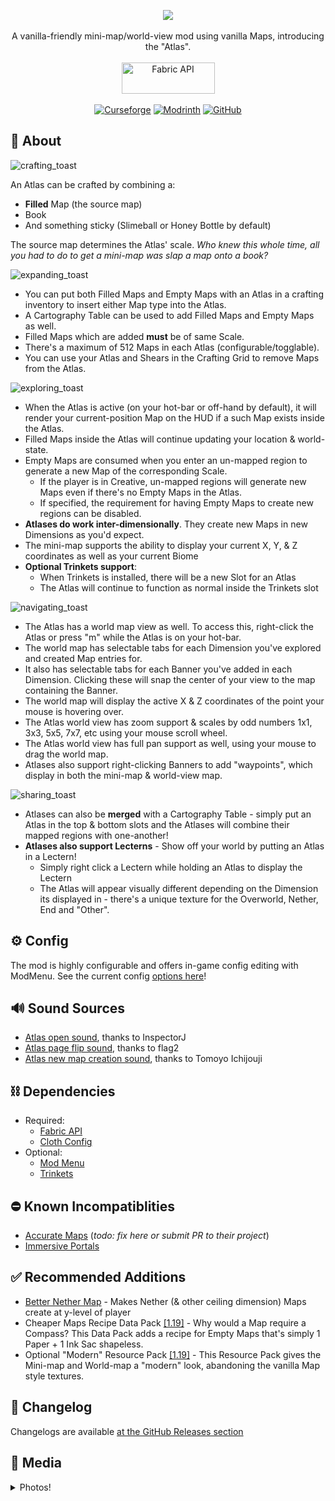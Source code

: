 <p align="center">
  <img src="https://user-images.githubusercontent.com/17690401/206918778-f71443ec-e7c4-4957-8e1d-20746c8f110e.png">
  </br></br>
  A vanilla-friendly mini-map/world-view mod using vanilla Maps, introducing the "Atlas".
  </br></br>
  <a href="https://www.curseforge.com/minecraft/mc-mods/fabric-api"><img src="https://i.imgur.com/Ol1Tcf8.png" width="149" height="50" title="Fabric API" alt="Fabric API"></a>
  </br></br>
  <a href="https://www.curseforge.com/minecraft/mc-mods/map-atlases"><img alt="Curseforge" src="https://cf.way2muchnoise.eu/full_436298_downloads.svg"></a> <a href="https://modrinth.com/mod/map-atlases"><img alt="Modrinth" src="https://img.shields.io/modrinth/dt/map-atlases?label=Modrinth%20Downloads"></a> <a href="https://github.com/Pepperoni-Jabroni/MapAtlases"><img alt="GitHub" src="https://img.shields.io/github/downloads/Pepperoni-Jabroni/MapAtlases/total?label=Downloads&logo=github"></a>
</p>

## 📖 About
![crafting_toast](https://user-images.githubusercontent.com/17690401/206921288-fa262fb0-e294-409c-b0d8-9321ab6dbadd.png)

An Atlas can be crafted by combining a:
- **Filled** Map (the source map)
- Book
- And something sticky (Slimeball or Honey Bottle by default)

The source map determines the Atlas' scale. *Who knew this whole time, all you had to do to get a mini-map was slap a map onto a book?*

![expanding_toast](https://user-images.githubusercontent.com/17690401/206921556-f865f820-0aba-4db3-a14f-7f5646b401a0.png)

- You can put both Filled Maps and Empty Maps with an Atlas in a crafting inventory to insert either Map type into the Atlas.
- A Cartography Table can be used to add Filled Maps and Empty Maps as well.
- Filled Maps which are added **must** be of same Scale.
- There's a maximum of 512 Maps in each Atlas (configurable/togglable).
- You can use your Atlas and Shears in the Crafting Grid to remove Maps from the Atlas.

![exploring_toast](https://user-images.githubusercontent.com/17690401/206921859-f21cacac-2f6d-4522-a7a6-871edb6b7c74.png)

- When the Atlas is active (on your hot-bar or off-hand by default), it will render your current-position Map on the HUD if a such Map exists inside the Atlas.
- Filled Maps inside the Atlas will continue updating your location & world-state.
- Empty Maps are consumed when you enter an un-mapped region to generate a new Map of the corresponding Scale.
   - If the player is in Creative, un-mapped regions will generate new Maps even if there's no Empty Maps in the Atlas.
   - If specified, the requirement for having Empty Maps to create new regions can be disabled.
- **Atlases do work inter-dimensionally**. They create new Maps in new Dimensions as you'd expect.
- The mini-map supports the ability to display your current X, Y, & Z coordinates as well as your current Biome
- **Optional Trinkets support**: 
   - When Trinkets is installed, there will be a new Slot for an Atlas
   - The Atlas will continue to function as normal inside the Trinkets slot

![navigating_toast](https://user-images.githubusercontent.com/17690401/206922018-2b6195e3-fbe8-4850-bf31-4896764a5747.png)

- The Atlas has a world map view as well. To access this, right-click the Atlas or press "m" while the Atlas is on your hot-bar.
- The world map has selectable tabs for each Dimension you've explored and created Map entries for.
- It also has selectable tabs for each Banner you've added in each Dimension. Clicking these will snap the center of your view to the map containing the Banner.
- The world map will display the active X & Z coordinates of the point your mouse is hovering over.
- The Atlas world view has zoom support & scales by odd numbers 1x1, 3x3, 5x5, 7x7, etc using your mouse scroll wheel.
- The Atlas world view has full pan support as well, using your mouse to drag the world map.
- Atlases also support right-clicking Banners to add "waypoints", which display in both the mini-map & world-view map.

![sharing_toast](https://user-images.githubusercontent.com/17690401/206922262-7346a3d7-8c76-4399-9d54-6cfb0f806c6e.png)

- Atlases can also be **merged** with a Cartography Table - simply put an Atlas in the top & bottom slots and the Atlases will combine their mapped regions with one-another!
- **Atlases also support Lecterns** - Show off your world by putting an Atlas in a Lectern! 
   - Simply right click a Lectern while holding an Atlas to display the Lectern
   - The Atlas will appear visually different depending on the Dimension its displayed in - there's a unique texture for the Overworld, Nether, End and "Other".

## ⚙️ Config
The mod is highly configurable and offers in-game config editing with ModMenu. See the current config [options here](https://github.com/Pepperoni-Jabroni/MapAtlases/blob/main/src/main/java/pepjebs/mapatlases/config/MapAtlasesConfig.java)!

## 🔊 Sound Sources
- [Atlas open sound](https://freesound.org/people/InspectorJ/sounds/416179/), thanks to InspectorJ
- [Atlas page flip sound](https://freesound.org/people/flag2/sounds/63318/), thanks to flag2
- [Atlas new map creation sound](https://freesound.org/people/Tomoyo%20Ichijouji/sounds/211247/), thanks to Tomoyo Ichijouji

## ⛓ Dependencies
- Required:
   - [Fabric API](https://www.curseforge.com/minecraft/mc-mods/fabric-api)
   - [Cloth Config](https://www.curseforge.com/minecraft/mc-mods/cloth-config)
- Optional:
   - [Mod Menu](https://www.curseforge.com/minecraft/mc-mods/modmenu)
   - [Trinkets](https://www.curseforge.com/minecraft/mc-mods/trinkets)

## ⛔️ Known Incompatiblities
- [Accurate Maps](https://www.curseforge.com/minecraft/mc-mods/accurate-maps) (*todo: fix here or submit PR to their project*)
- [Immersive Portals](https://www.curseforge.com/minecraft/mc-mods/immersive-portals-mod)

## ✅ Recommended Additions
- [Better Nether Map](https://modrinth.com/mod/better-nether-map) - Makes Nether (& other ceiling dimension) Maps create at y-level of player
- Cheaper Maps Recipe Data Pack [[1.19]](https://github.com/Pepperoni-Jabroni/MapAtlases/releases/download/2.0.1/cheaper-map-crafting+1.19.zip) - Why would a Map require a Compass? This Data Pack adds a recipe for Empty Maps that's simply 1 Paper + 1 Ink Sac shapeless. 
- Optional "Modern" Resource Pack [[1.19]](https://github.com/Pepperoni-Jabroni/MapAtlases/releases/download/2.1.0/map_atlases_modern_resource_pack+1.19.zip) - This Resource Pack gives the Mini-map and World-map a "modern" look, abandoning the vanilla Map style textures.

## 📃 Changelog
Changelogs are available [at the GitHub Releases section](https://github.com/Pepperoni-Jabroni/MapAtlases/releases)

## 📸 Media
<details>
<summary> Photos! </summary>

## Crafting an Atlas
![2022-06-24_19 46 45](https://user-images.githubusercontent.com/17690401/175755582-aecd94b1-ac3a-4686-a3d5-82cea1e3583d.png)
![2022-06-24_19 47 16](https://user-images.githubusercontent.com/17690401/175755583-83e57650-ce2b-49e3-93e6-a0cf67ff1d0d.png)

## Maps inside the Atlas will render if the Atlas is on your hot-bar
![2022-06-24_19 45 51](https://user-images.githubusercontent.com/17690401/175755590-dedbaaf0-f970-4755-a42f-484264609811.png)

## Adding more Maps to an Atlas
![2022-06-24_19 48 05](https://user-images.githubusercontent.com/17690401/175755596-5895ebab-b1a2-4c58-bc70-dcb03083762f.png)

## Current Map is rendered when you move locations
![java_VKNugiTAlO (online-video-cutter](https://user-images.githubusercontent.com/17690401/182008727-dd3a0d38-b493-4367-8b9e-cf873442373a.gif)

## Custom Tooltip
![2022-06-24_19 48 21](https://user-images.githubusercontent.com/17690401/175755670-3819eca7-cbc4-4be5-a7c8-3d4286dacd19.png)

## World Map View
![2022-11-17_18 16 44](https://user-images.githubusercontent.com/17690401/202605175-ddc836c3-bc1e-4650-a9ae-8df7c377bfa7.png)
![2023-04-22_18 02 59](https://user-images.githubusercontent.com/17690401/233808356-f1017102-1aa2-4728-a33c-8294acd279ec.png)
![2023-04-22_18 03 41](https://user-images.githubusercontent.com/17690401/233808357-080b1760-483c-436c-833f-c0b2821a46b9.png)

## Cutting a Map out of an Atlas
![2022-06-24_19 48 45](https://user-images.githubusercontent.com/17690401/175755627-bf5ff6b5-752d-4bfd-85d2-82c863bc1257.png)

## Merging 2 Atlases
![2022-06-24_19 46 20](https://user-images.githubusercontent.com/17690401/175755632-2c6d953d-2ce2-4020-b2ff-ee5cd85aa6f6.png)

## Mass adding Empty Maps to Atlas
![2022-06-24_19 46 08](https://user-images.githubusercontent.com/17690401/175755635-751ed66c-11f2-448e-96e4-7cf20d2ddc07.png)

## Trinkets support
![2022-07-09_11 57 22](https://user-images.githubusercontent.com/17690401/178119933-adba64dc-1ba6-425d-8608-40d98b722cb8.png)

## End Atlas Mini-Map
![2022-07-09_11 55 46](https://user-images.githubusercontent.com/17690401/178119945-5a5bde0c-48de-4ab2-92a2-1607fd2c7387.png)

## End Atlas World-Map
![2022-07-09_11 56 18](https://user-images.githubusercontent.com/17690401/178119955-d1a90fc7-114c-483e-903b-456f0bd74066.png)

## New as of 2.2.0
![map_atlases_v220_promo](https://user-images.githubusercontent.com/17690401/199161203-4cbfc68d-e817-46c2-8e80-36e2950af26f.png)

## Photo of "Modern" Resource Pack & Better Nether Map mod
![2022-09-15_19 51 51](https://user-images.githubusercontent.com/17690401/190546424-894fc024-884f-4cea-a8e4-0315643fb7f9.png)

![2022-09-15_19 50 29](https://user-images.githubusercontent.com/17690401/190546249-388c58b5-99de-463c-b0d8-d3c40ebb4c33.png)

</details>

